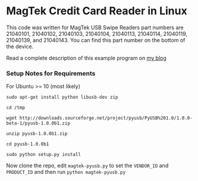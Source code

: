 MagTek Credit Card Reader in Linux
==================================

This code was written for MagTek USB Swipe Readers part numbers are 21040101, 
21040102, 21040103, 21040104, 21040113, 21040114, 21040119, 21040139, and 
21040143. You can find this part number on the bottom of the device.

Read a complete description of this example program on 
[my blog](http://www.micahcarrick.com/credit-card-reader-pyusb.html)


### Setup Notes for Requirements

For Ubuntu >= 10 (most likely)

	sudo apt-get install python libusb-dev zip

	cd /tmp

	wget http://downloads.sourceforge.net/project/pyusb/PyUSB%201.0/1.0.0-beta-1/pyusb-1.0.0b1.zip

	unzip pyusb-1.0.0b1.zip

	cd pyusb-1.0.0b1

	sudo python setup.py install



Now clone the repo, edit `magtek-pyusb.py` to set the `VENDOR_ID` and `PRODUCT_ID` and then run `python magtek-pyusb.py`

